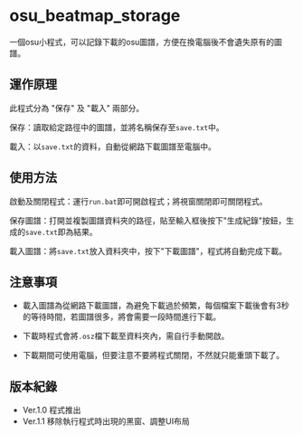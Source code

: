 # osu_beatmap_storage
一個osu小程式，可以記錄下載的osu圖譜，方便在換電腦後不會遺失原有的圖譜。

## 運作原理
此程式分為 "保存" 及 "載入" 兩部分。

保存：讀取給定路徑中的圖譜，並將名稱保存至`save.txt`中。

載入：以`save.txt`的資料，自動從網路下載圖譜至電腦中。

## 使用方法
啟動及關閉程式：運行`run.bat`即可開啟程式；將視窗關閉即可關閉程式。

保存圖譜：打開並複製圖譜資料夾的路徑，貼至輸入框後按下"生成紀錄"按鈕，生成的`save.txt`即為結果。

載入圖譜：將`save.txt`放入資料夾中，按下"下載圖譜"，程式將自動完成下載。

## 注意事項
* 載入圖譜為從網路下載圖譜，為避免下載過於頻繁，每個檔案下載後會有3秒的等待時間，若圖譜很多，將會需要一段時間進行下載。

* 下載時程式會將`.osz`檔下載至資料夾內，需自行手動開啟。

* 下載期間可使用電腦，但要注意不要將程式關閉，不然就只能重頭下載了。

## 版本紀錄
* Ver.1.0 程式推出
* Ver.1.1 移除執行程式時出現的黑窗、調整UI布局
